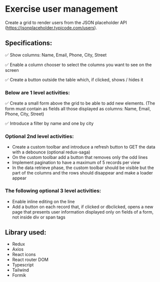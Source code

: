 # Exercise user management

Create a grid to render users from the JSON placeholder API (https://jsonplaceholder.typicode.com/users).

## Specifications:

:white_check_mark: Show columns: Name, Email, Phone, City, Street

:white_check_mark: Enable a column chooser to select the columns you want to see on the screen

:white_check_mark: Create a button outside the table which, if clicked, shows / hides it

### Below are 1 level activities:

:white_check_mark: Create a small form above the grid to be able to add new elements. (The form must contain as fields all those displayed as columns: Name, Email, Phone, City, Street)

:white_check_mark: Introduce a filter by name and one by city

### Optional 2nd level activities:

- Create a custom toolbar and introduce a refresh button to GET the data with a debounce (optional redux-saga)
- On the custom toolbar add a button that removes only the odd lines
- Implement pagination to have a maximum of 5 records per view
- In the data retrieve phase, the custom toolbar should be visible but the part of the columns and the rows should disappear and make a loader appear

### The following optional 3 level activities:

- Enable inline editing on the line
- Add a button on each record that, if clicked or dbclicked, opens a new page that presents user information displayed only on fields of a form, not inside div or span tags

## Library used:

- Redux
- Axios
- React icons
- React router DOM
- Typescript
- Tailwind
- Formik
